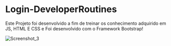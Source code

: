 # Login-DeveloperRoutines
Este Projeto foi desenvolvido a fim de treinar os conhecimento adquirido em JS, HTML E CSS e Foi desenvolvido com o  Framework Bootstrap!

![Screenshot_3](https://github.com/MiqueiasBrandaoDev/Login-DeveloperRoutines/assets/146373700/c8b81905-d113-41b5-bb1d-8b66593f636f)
